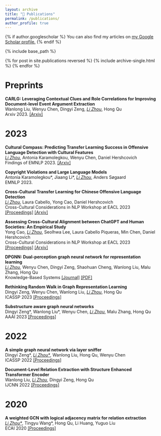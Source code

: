 ```yaml
---
layout: archive
title: "📖 Publications"
permalink: /publications/
author_profile: true
---
```


{% if author.googlescholar %}
  You can also find my articles on <u><a href="{{author.googlescholar}}">my Google Scholar profile</a>.</u>
{% endif %}

{% include base_path %}

{% for post in site.publications reversed %}
  {% include archive-single.html %}
{% endfor %}

# Preprints
**CARLG: Leveraging Contextual Clues and Role Correlations for Improving Document-level Event Argument Extraction**   
Wanlong Liu, Wenyu Chen, Dingyi Zeng, *<ins>Li Zhou</ins>*, Hong Qu   
Arxiv 2023. [[Arxiv]](https://arxiv.org/abs/2310.05116)

# 2023

**Cultural Compass: Predicting Transfer Learning Success in Offensive Language Detection with Cultural Features**   
*<ins>Li Zhou</ins>*,  Antonia Karamolegkou, Wenyu Chen, Daniel Hershcovich   
Findings of EMNLP 2023. [[Arxiv]](https://arxiv.org/abs/2310.06458)

**Copyright Violations and Large Language Models**   
Antonia Karamolegkou\*, Jiaang Li\*, *<ins>Li Zhou</ins>*, Anders Søgaard   
EMNLP 2023.

**Cross-Cultural Transfer Learning for Chinese Offensive Language Detection**   
*<ins>Li Zhou</ins>*, Laura Cabello, Yong Cao, Daniel Hershcovich   
Cross-Cultural Considerations in NLP Workshop at EACL 2023 [[Proceedings]](https://aclanthology.org/2023.c3nlp-1.2/) [[Arxiv]](https://arxiv.org/abs/2303.17927)

**Assessing Cross-Cultural Alignment between ChatGPT and Human Societies: An Empirical Study**   
Yong Cao, *<ins>Li Zhou</ins>*, Seolhwa Lee, Laura Cabello Piqueras, Min Chen, Daniel Hershcovich   
Cross-Cultural Considerations in NLP Workshop at EACL 2023 [[Proceedings]](https://aclanthology.org/2023.c3nlp-1.7/) [[Arxiv]](https://arxiv.org/abs/2303.17466)

**DPGNN: Dual-perception graph neural network for representation learning**   
*<ins>Li Zhou</ins>*, Wenyu Chen, Dingyi Zeng, Shaohuan Cheng, Wanlong Liu, Malu Zhang, Hong Qu   
Knowledge-Based Systems [[Journal]](https://www.sciencedirect.com/science/article/pii/S0950705123001272) [[PDF]](https://lizhou21.github.io/files/DPGNN.pdf)

**Rethinking Random Walk in Graph Representation Learning**   
Dingyi Zeng, Wenyu Chen, Wanlong Liu, *<ins>Li Zhou</ins>*, Hong Qu   
ICASSP 2023 [[Proceedings]](https://ieeexplore.ieee.org/abstract/document/10096316/)

**Substructure aware graph neural networks**   
Dingyi Zeng*, Wanlong Liu*, Wenyu Chen, *<ins>Li Zhou</ins>*, Malu Zhang, Hong Qu   
AAAI 2023 [[Proceedings]](https://ojs.aaai.org/index.php/AAAI/article/view/26318)

# 2022

**A simple graph neural network via layer sniffer**   
Dingyi Zeng\*, *<ins>Li Zhou\*</ins>*, Wanlong Liu, Hong Qu, Wenyu Chen   
ICASSP 2022 [[Proceedings]](https://ieeexplore.ieee.org/abstract/document/9746357)

**Document-Level Relation Extraction with Structure Enhanced Transformer Encoder**   
Wanlong Liu, *<ins>Li Zhou</ins>*, Dingyi Zeng, Hong Qu   
IJCNN 2022 [[Proceedings]](https://ieeexplore.ieee.org/abstract/document/9892647)

# 2020

**A weighted GCN with logical adjacency matrix for relation extraction**   
*<ins>Li Zhou\*</ins>*, Tingyu Wang*, Hong Qu, Li Huang, Yuguo Liu   
ECAI 2020 [[Proceedings]](https://ebooks.iospress.nl/doi/10.3233/FAIA200360)


